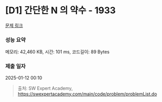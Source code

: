 # [D1] 간단한 N 의 약수 - 1933 

[문제 링크](https://swexpertacademy.com/main/code/problem/problemDetail.do?contestProbId=AV5PhcWaAKIDFAUq) 

### 성능 요약

메모리: 42,460 KB, 시간: 101 ms, 코드길이: 89 Bytes

### 제출 일자

2025-01-12 00:10



> 출처: SW Expert Academy, https://swexpertacademy.com/main/code/problem/problemList.do